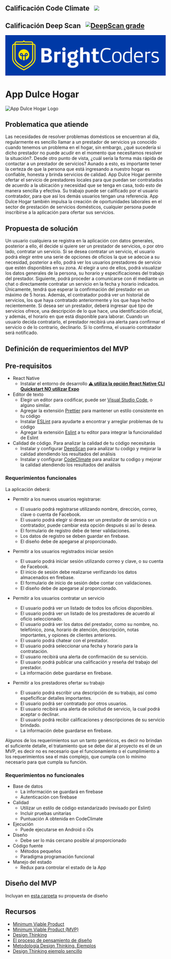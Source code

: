 ## Calificación Code Climate &nbsp; <a href="https://codeclimate.com/github/BC-MAY-21-RN/proyecto-final-pf-n21-t1/maintainability"><img src="https://api.codeclimate.com/v1/badges/e2063dac08659677bedc/maintainability" /></a>

## Calificación Deep Scan &nbsp; <a href="https://deepscan.io/dashboard#view=project&tid=16270&pid=19916&bid=526506"><img src="https://deepscan.io/api/teams/16270/projects/19916/branches/526506/badge/grade.svg" alt="DeepScan grade"></a>

![BrightCoders Logo](img/logo-bc.png)

# App Dulce Hogar

![App Dulce Hogar Logo](img/cover.png)

## Problematica que atiende

Las necesidades de resolver problemas domésticos se encuentran al día, regularmente es sencillo llamar a un prestador de servicios ya conocido cuando tenemos un problema en el hogar, sin embargo, ¿qué sucedería si dicho prestador no puede acudir en el momento que necesitamos resolver la situación?. Desde otro punto de vista, ¿cuál sería la forma más rápida de contactar a un prestador de servicios? Aunado a esto, es importante tener la certeza de que la persona que está ingresando a nuestro hogar es confiable, honesta y brinda servicios de calidad.
App Dulce Hogar permite ofertar el servicio de prestadores locales para que puedan ser contratados de acuerdo a la ubicación y necesidad que se tenga en casa, todo esto de manera sencilla y efectiva. Su trabajo puede ser calificado por el usuario contratador, para que así los demás usuarios tengan una referencia.
App Dulce Hogar también impulsa la creación de oportunidades laborales en el sector de prestación de servicios domésticos, cualquier persona puede inscribirse a la aplicación para ofertar sus servicios.

## Propuesta de solución

Un usuario cualquiera se registra en la aplicación con datos generales, posterior a ello, él decide si quiere ser un prestador de servicios, o por otro lado, contratar un servicio.
Si se desea contratar un servicio, el usuario podrá elegir entre una serie de opciones de oficios la que se adecúe a su necesidad, posterior a ello, podrá ver los usuarios prestadores de servicio que estén disponibles en su zona. Al elegir a uno de ellos, podrá visualizar los datos generales de la persona, su horario y especificaciones del trabajo del prestador. Siguiente, podrá proceder a comunicarse con él mediante un chat o directamente contratar un servicio en la fecha y horario indicados. Únicamente, tendrá que esperar la confirmación del prestador en un máximo de 5 horas. Además, el contratador podrá ver un historial de servicios, los que haya contratado anteriormente y los que haya hecho recientemente.
Si desea ser un prestador, deberá ingresar qué tipo de servicios ofrece, una descripción de lo que hace, una identificación oficial, y además, el horario en que está disponible para laborar. Cuando un usuario decida contratarlo, el prestador recibirá una alerta para confirmar el servicio o de lo contrario, declinarlo. Si lo confirma, el usuario contratador será notificado.

## Definición de requerimientos del MVP

## Pre-requisitos

- React Native
  - Instalar el entorno de desarrollo [**:warning: utiliza la opción React Native CLI Quickstart NO utilizar Expo**](https://reactnative.dev/docs/environment-setup)
- Editor de texto
  - Elegir un editor para codificar, puede ser [Visual Studio Code](https://code.visualstudio.com/), o algúno similar.
  - Agregar la extensión [Prettier](https://marketplace.visualstudio.com/items?itemName=esbenp.prettier-vscode) para mantener un estilo consistente en tu código
  - Instalar [ESLint](https://eslint.org/) para ayudarte a encontrar y arreglar problemas de tu código
  - Agregar la extensión [Eslint](https://marketplace.visualstudio.com/items?itemName=dbaeumer.vscode-eslint) a tu editor para integrar la funcionalidad de Eslint
- Calidad de código. Para analizar la calidad de tu código necesitarás
  - Instalar y configurar [DeepScan](https://deepscan.io/) para analizar tu codigo y mejorar la calidad atendiendo los resultados del análisis
  - Instalar y configurar [CodeClimate](https://codeclimate.com/) para analizar tu codigo y mejorar la calidad atendiendo los resultados del análisis

### Requerimientos funcionales

La aplicación deberá:

- Permitir a los nuevos usuarios registrarse:

  - El usuario podrá registrarse utilizando nombre, dirección, correo, clave o cuenta de Facebook.
  - El usuario podrá elegir si desea ser un prestador de servicio o un contratador, puede cambiar esta opción después si así lo desea.
  - El formulario de registro debe de tener validaciones.
  - Los datos de registro se deben guardar en firebase.
  - El diseño debe de apegarse al proporcionado.

- Permitir a los usuarios registrados iniciar sesión

  - El usuario podrá iniciar sesión utilizando correo y clave, o su cuenta de Facebook.
  - El inicio de sesión debe realizarse verifizando los datos almacenados en firebase.
  - El formulario de inicio de sesión debe contar con validaciones.
  - El diseño debe de apegarse al proporcionado.

- Permitir a los usuarios contratar un servicio

  - El usuario podrá ver un listado de todos los oficios disponibles.
  - El usuario podrá ver un listado de los prestadores de acuerdo al oficio seleccionado.
  - El usuario podrá ver los datos del prestador, como su nombre, no. telefónico, zona, horario de atención, descripción, notas importantes, y opiones de clientes anteriores.
  - El usuario podrá chatear con el prestador.
  - El usuario podrá seleccionar una fecha y horario para la contratación.
  - El usuario recibirá una alerta de confirmación de su servicio.
  - El usuario podrá publicar una calificación y reseña del trabajo del prestador.
  - La información debe guardarse en firebase.

- Permitir a los prestadores ofertar su trabajo
  - El usuario podrá escribir una descripción de su trabajo, así como espeficificar detalles importantes.
  - El usuario podrá ser contratado por otros usuarios.
  - El usuario recibirá una alerta de solicitud de servicio, la cual podrá aceptar o declinar.
  - El usuario podrá recibir calificaciones y descripciones de su servicio brindado.
  - La información debe guardarse en firebase.

Algunos de los requerimientos sun un tanto genéricos, es decir no brindan el suficiente detalle, el tratamiento que se debe dar al proyecto es el de un MVP, es decir no es necesario que el funcionamiento o el cumplimiento a los requerimientos sea el más complejo, que cumpla con lo mínimo necesario para que cumpla su función.

### Requerimientos no funcionales

- Base de datos
  - La información se guardará en firebase
  - Autenticación con firebase
- Calidad
  - Utilizar un estilo de código estandarizado (revisado por Eslint)
  - Incluir pruebas unitarias
  - Puntuación A obtenida en CodeClimate
- Ejecución
  - Puede ejecutarse en Android o iOs
- Diseño
  - Debe ser lo más cercano posible al proporcionado
- Código fuente
  - Métodos pequeños
  - Paradigma programación funcional
- Manejo del estado
  - Redux para controlar el estado de la App

## Diseño del MVP

Incluyan en [esta carpeta](/design) su propuesta de diseño

## Recursos

- [Minimum Viable Product](<https://www.agilealliance.org/glossary/mvp/#q=~(infinite~false~filters~(tags~(~'mvp))~searchTerm~'~sort~false~sortDirection~'asc~page~1)>)
- [Minimum Viable Product (MVP)](https://www.productplan.com/glossary/minimum-viable-product/)
- [Design Thinking](https://www.interaction-design.org/literature/topics/design-thinking)
- [El proceso de pensamiento de diseño](https://www.youtube.com/watch?v=_r0VX-aU_T8)
- [Metodología Design Thinking. Ejemplos](https://www.youtube.com/watch?v=_ul3wfKss58)
- [Design Thinking ejemplo sencillo](https://www.youtube.com/watch?v=_H33tA2-j0s)
